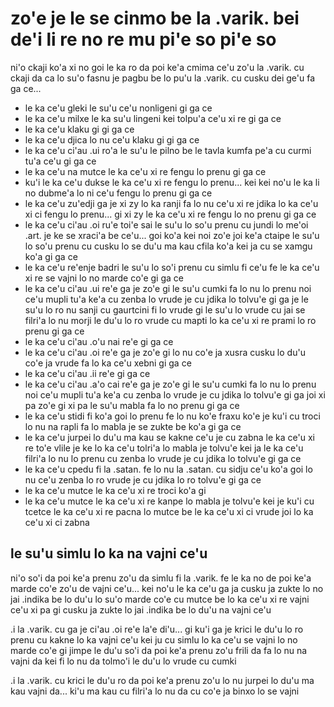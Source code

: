 zo'e je le se cinmo be la .varik. bei de'i li re no re mu pi'e so pi'e so
=========================================================================

ni'o ckaji ko'a xi no goi le ka ro da poi ke'a cmima ce'u zo'u la .varik. cu ckaji da ca lo su'o fasnu je pagbu be lo pu'u la .varik. cu cusku dei ge'u fa ga ce...

* le ka ce'u gleki le su'u ce'u nonligeni gi ga ce
* le ka ce'u milxe le ka su'u lingeni kei tolpu'a ce'u xi re gi ga ce
* le ka ce'u klaku gi gi ga ce
* le ka ce'u djica lo nu ce'u klaku gi gi ga ce
* le ka ce'u ci'au .ui ro'a le su'u le pilno be le tavla kumfa pe'a cu curmi tu'a ce'u gi ga ce
* le ka ce'u na mutce le ka ce'u xi re fengu lo prenu gi ga ce
* ku'i le ka ce'u dukse le ka ce'u xi re fengu lo prenu... kei kei no'u le ka li no dubme'a lo ni ce'u fengu lo prenu gi ga ce
* le ka ce'u zu'edji ga je xi zy lo ka ranji fa lo nu ce'u xi re jdika lo ka ce'u xi ci fengu lo prenu... gi xi zy le ka ce'u xi re fengu lo no prenu gi ga ce
* le ka ce'u ci'au .oi ru'e toi'e sai le su'u lo so'u prenu cu jundi lo me'oi .art. je ke se xraci'a be ce'u... goi ko'a kei noi zo'e joi ke'a ctaipe le su'u lo so'u prenu cu cusku lo se du'u ma kau cfila ko'a kei ja cu se xamgu ko'a gi ga ce
* le ka ce'u re'enje badri le su'u lo so'i prenu cu simlu fi ce'u fe le ka ce'u xi re se vajni lo no marde co'e gi ga ce
* le ka ce'u ci'au .ui re'e ga je zo'e gi le su'u cumki fa lo nu lo prenu noi ce'u mupli tu'a ke'a cu zenba lo vrude je cu jdika lo tolvu'e gi ga je le su'u lo ro nu sanji cu gaurtcini fi lo vrude gi le su'u lo vrude cu jai se filri'a lo nu morji le du'u lo ro vrude cu mapti lo ka ce'u xi re prami lo ro prenu gi ga ce
* le ka ce'u ci'au .o'u nai re'e gi ga ce
* le ka ce'u ci'au .oi re'e ga je zo'e gi lo nu co'e ja xusra cusku lo du'u co'e ja vrude fa lo ka ce'u xebni gi ga ce
* le ka ce'u ci'au .ii re'e gi ga ce
* le ka ce'u ci'au .a'o cai re'e ga je zo'e gi le su'u cumki fa lo nu lo prenu noi ce'u mupli tu'a ke'a cu zenba lo vrude je cu jdika lo tolvu'e gi ga joi xi pa zo'e gi xi pa le su'u mabla fa lo no prenu gi ga ce
* le ka ce'u stidi fi ko'a goi lo prenu fe lo nu ko'e fraxu ko'e je ku'i cu troci lo nu na rapli fa lo mabla je se zukte be ko'a gi ga ce
* le ka ce'u jurpei lo du'u ma kau se kakne ce'u je cu zabna le ka ce'u xi re to'e vlile je ke lo ka ce'u tolri'a lo mabla je tolvu'e kei ja le ka ce'u filri'a lo nu lo prenu cu zenba lo vrude je cu jdika lo tolvu'e gi ga ce
* le ka ce'u cpedu fi la .satan. fe lo nu la .satan. cu sidju ce'u ko'a goi lo nu ce'u zenba lo ro vrude je cu jdika lo ro tolvu'e gi ga ce
* le ka ce'u mutce le ka ce'u xi re troci ko'a gi
* le ka ce'u mutce le ka ce'u xi re kanpe lo mabla je tolvu'e kei je ku'i cu tcetce le ka ce'u xi re pacna lo mutce be le ka ce'u xi ci vrude joi lo ka ce'u xi ci zabna

## le su'u simlu lo ka na vajni ce'u
ni'o so'i da poi ke'a prenu zo'u da simlu fi la .varik. fe le ka no de poi ke'a marde co'e zo'u de vajni ce'u... kei no'u le ka ce'u ga ja cusku ja zukte lo no jai .indika be lo du'u lo su'o marde co'e cu mutce be lo ka ce'u xi re vajni ce'u xi pa gi cusku ja zukte lo jai .indika be lo du'u na vajni ce'u

.i la .varik. cu ga je ci'au .oi re'e la'e di'u... gi ku'i ga je krici le du'u lo ro prenu cu kakne lo ka vajni ce'u kei ju cu simlu lo ka ce'u se vajni lo no marde co'e gi jimpe le du'u so'i da poi ke'a prenu zo'u frili da fa lo nu na vajni da kei fi lo nu da tolmo'i le du'u lo vrude cu cumki

.i la .varik. cu krici le du'u ro da poi ke'a prenu zo'u lo nu jurpei lo du'u ma kau vajni da... ki'u ma kau cu filri'a lo nu da cu co'e ja binxo lo se vajni
